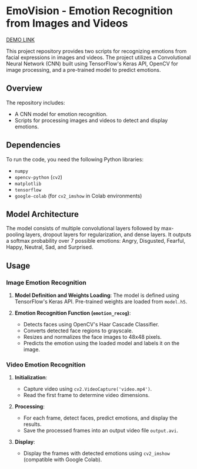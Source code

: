 # EmoVision - Emotion Recognition from Images and Videos
[DEMO LINK](https://colab.research.google.com/drive/1wPSV-k95ii5iDpa2Cr7qyc_7DrBdV4R6?usp=sharing)

This project repository provides two scripts for recognizing emotions from facial expressions in images and videos. The project utilizes a Convolutional Neural Network (CNN) built using TensorFlow's Keras API, OpenCV for image processing, and a pre-trained model to predict emotions.

## Overview

The repository includes:
- A CNN model for emotion recognition.
- Scripts for processing images and videos to detect and display emotions.

## Dependencies

To run the code, you need the following Python libraries:
- `numpy`
- `opencv-python` (`cv2`)
- `matplotlib`
- `tensorflow`
- `google-colab` (for `cv2_imshow` in Colab environments)

## Model Architecture

The model consists of multiple convolutional layers followed by max-pooling layers, dropout layers for regularization, and dense layers. It outputs a softmax probability over 7 possible emotions: Angry, Disgusted, Fearful, Happy, Neutral, Sad, and Surprised.

## Usage

### Image Emotion Recognition

1. **Model Definition and Weights Loading**: The model is defined using TensorFlow's Keras API. Pre-trained weights are loaded from `model.h5`.

2. **Emotion Recognition Function (`emotion_recog`)**: 
   - Detects faces using OpenCV's Haar Cascade Classifier.
   - Converts detected face regions to grayscale.
   - Resizes and normalizes the face images to 48x48 pixels.
   - Predicts the emotion using the loaded model and labels it on the image.

### Video Emotion Recognition

1. **Initialization**:
   - Capture video using `cv2.VideoCapture('video.mp4')`.
   - Read the first frame to determine video dimensions.

2. **Processing**:
   - For each frame, detect faces, predict emotions, and display the results.
   - Save the processed frames into an output video file `output.avi`.

3. **Display**:
   - Display the frames with detected emotions using `cv2_imshow` (compatible with Google Colab).
